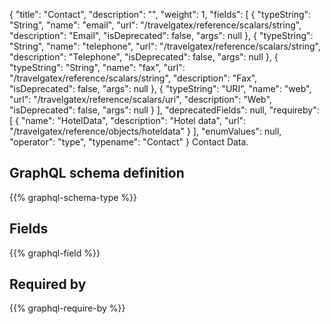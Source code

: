 {
  "title": "Contact",
  "description": "",
  "weight": 1,
  "fields": [
    {
      "typeString": "String",
      "name": "email",
      "url": "/travelgatex/reference/scalars/string",
      "description": "Email",
      "isDeprecated": false,
      "args": null
    },
    {
      "typeString": "String",
      "name": "telephone",
      "url": "/travelgatex/reference/scalars/string",
      "description": "Telephone",
      "isDeprecated": false,
      "args": null
    },
    {
      "typeString": "String",
      "name": "fax",
      "url": "/travelgatex/reference/scalars/string",
      "description": "Fax",
      "isDeprecated": false,
      "args": null
    },
    {
      "typeString": "URI",
      "name": "web",
      "url": "/travelgatex/reference/scalars/uri",
      "description": "Web",
      "isDeprecated": false,
      "args": null
    }
  ],
  "deprecatedFields": null,
  "requireby": [
    {
      "name": "HotelData",
      "description": "Hotel data",
      "url": "/travelgatex/reference/objects/hoteldata"
    }
  ],
  "enumValues": null,
  "operator": "type",
  "typename": "Contact"
}
Contact Data.
## GraphQL schema definition

{{% graphql-schema-type %}}

## Fields

{{% graphql-field %}}

## Required by

{{% graphql-require-by %}}
